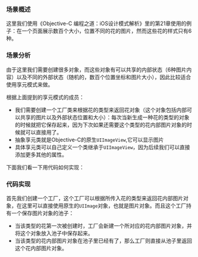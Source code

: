 ### 场景概述

这里我们使用《Objective-C 编程之道：iOS设计模式解析》里的第21章使用的例子：在一个页面展示数百个大小，位置不同的花的图片，然而这些花的样式只有6种。

### 场景分析

由于这里我们需要创建很多对象，而这些对象有可以共享的内部状态（6种图片内容）以及不同的外部状态（随机的，数百个位置坐标和图片大小），因此比较适合使用享元模式来做。

根据上面提到的享元模式的成员：

- 我们需要创建一个工厂类来根据花的类型来返回花对象（这个对象包括内部可以共享的图片以及外部状态位置和大小）：每次当新生成一种花的类型的对象的时候就把它保存起来，因为下次如果还需要这个类型的花内部图片对象的时候就可以直接用了。
- 抽象享元类就是Objective-C的原生`UIImageView`,它可以显示图片
- 具体享元类可以自己定义一个类继承于`UIImageView`，因为后续我们可以直接添加更多其他的属性。

下面我们看一下用代码如何实现：

### 代码实现

首先我们创建一个工厂，这个工厂可以根据所传入花的类型来返回花内部图片对象，在这里可以直接使用原生的`UIImage`对象，也就是图片对象。而且这个工厂持有一个保存图片对象的池子：

- 当该类型的花第一次被创建时，工厂会新建一个所对应的花内部图片对象，并将这个对象放入池子中保存起来。
- 当该类型的花内部图片对象在池子里已经有了，那么工厂则直接从池子里返回这个花内部图片对象。